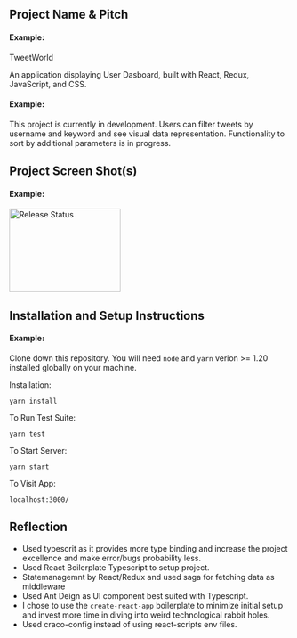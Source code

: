 ## Project Name & Pitch

#### Example:

TweetWorld 

An application displaying User Dasboard, built with React, Redux, JavaScript, and CSS.

#### Example:

This project is currently in development. Users can filter tweets by username and keyword and see visual data representation. Functionality to sort by additional parameters is in progress.

## Project Screen Shot(s)

#### Example:   

<img width="200" height="150" src="https://github.com/react-boilerplate/react-boilerplate-cra-template/workflows/release/badge.svg" alt="Release Status" />

## Installation and Setup Instructions

#### Example:  

Clone down this repository. You will need `node` and `yarn` verion >= 1.20 installed globally on your machine.  

Installation:

`yarn install`  

To Run Test Suite:  

`yarn test`  

To Start Server:

`yarn start`  

To Visit App:

`localhost:3000/`  

## Reflection

  - Used typescrit as it provides more type binding and increase the project excellence and make error/bugs probability less.
  - Used React Boilerplate Typescript to setup project.
  - Statemanagemnt by React/Redux and used saga for fetching data as middleware
  - Used Ant Deign as UI component best suited with Typescript.
  - I chose to use the `create-react-app` boilerplate to minimize initial setup and invest more time in diving into weird technological rabbit holes.
  - Used craco-config instead of using react-scripts env files.  


